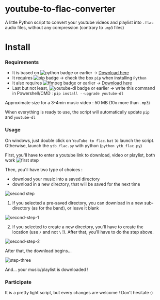# youtube-to-flac-converter

A little Python script to convert your youtube videos and playlist into `.flac` audio files, without any compression (contrary to `.mp3` files)

# Install


### Requirements

- It is based on ![python badge](https://img.shields.io/badge/python-3.7-blue "python badge") or earlier -> [Download here](https://www.python.org/downloads/)
- It requires ![pip badge](https://img.shields.io/badge/pip-21.1-green "pip badge") -> check the box `pip` when installing `Python`
- It also requires ![ffmpeg badge](https://img.shields.io/badge/ffmpeg-4.3.1-orange "ffmpeg badge") or earlier -> [Download here](https://ffmpeg.org/download.html)
- Last but not least, ![youtube-dl badge](https://img.shields.io/badge/youtube--dl-2021.06.06-red "youtube-dl badge") or earlier -> write this command in Powershell/CMD : `pip install --upgrade youtube-dl`

Approximate size for a 3-4min music video : 50 MB (10x more than `.mp3`)

When everything is ready to use, the script will automatically update `pip` and `youtube-dl`


### Usage

On windows, just double click on `YouTube to flac.bat` to launch the script.
Otherwise, launch the `ytb_flac.py` with python (`python ytb_flac.py`)

First, you'll have to enter a youtube link to download, video or playlist, both work
![first step](https://cdn.discordapp.com/attachments/826575188303806476/884193179396636682/unknown.png)

Then, you'll have two type of choices :
- download your music into a saved directory
- download in a new directory, that will be saved for the next time

![second step](https://cdn.discordapp.com/attachments/826575188303806476/884194889368215572/unknown.png)

1. If you selected a pre-saved directory, you can download in a new sub-directory (as for the band), or leave it blank 

![second-step-1](https://user-images.githubusercontent.com/60878689/132142451-f1b0cbf9-92cc-4ca7-b28d-35f8b5280ba7.png)

2.  If you selected to create a new directory, you'll have to create the location (use `/` and not `\` !). After that, you'll have to do the step above.

![second-step-2](https://user-images.githubusercontent.com/60878689/132142503-393c16dc-bdb5-4ca2-abf6-37108ec2ec1d.png)

After that, the download begins...

![step-three](https://user-images.githubusercontent.com/60878689/132142568-171af48e-0f78-48ca-b272-d69f2bf47eb3.png)

And... your music/playlist is downloaded !

### Participate
It is a pretty light script, but every changes are welcome ! Don't hesitate :)
